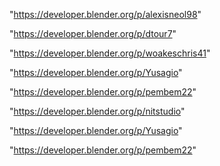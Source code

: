 "https://developer.blender.org/p/alexisneol98"

"https://developer.blender.org/p/dtour7"

"https://developer.blender.org/p/woakeschris41"

"https://developer.blender.org/p/Yusagio"

"https://developer.blender.org/p/pembem22"

"https://developer.blender.org/p/nitstudio"

 
"https://developer.blender.org/p/Yusagio"


"https://developer.blender.org/p/pembem22"


 
